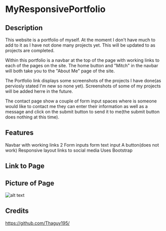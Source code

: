 # MyResponsivePortfolio

## Description 

This website is a portfolio of myself. At the moment I don't have much to add to it as I have not done many projects yet. This will be updated to as projects are completed. 

Within this portfolio is a navbar at the top of the page with working links to each of the pages on the site. The home button and "Mitch" in the navbar will both take you to the "About Me" page of the site. 

The Portfolio link displays some screenshots of the projects I have done(as perviosly stated I'm new so none yet). Screenshots of some of my projects will be added herre in the future.

The contact page show a couple of form input spaces where is someone would like to contact me they can enter their information as well as a message and click on the submit button to send it to me(the submit button does nothing at this time).

## Features

Navbar with working links
2 Form inputs
form text input
A button(does not work)
Responsive layout
links to social media
Uses Bootstrap

## Link to Page



## Picture of Page

![alt text](./assets/Capture.PNG)

## Credits

https://github.com/Thaguy195/
